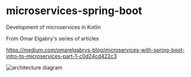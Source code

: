 # microservices-spring-boot
Development of microservices in Kotlin

From Omar Elgabry's series of articles

https://medium.com/omarelgabrys-blog/microservices-with-spring-boot-intro-to-microservices-part-1-c0d24cd422c3

 ![architecture diagram](https://miro.medium.com/max/1221/1*Z8HUa8vdvIrF68crSJOPTQ.png)
